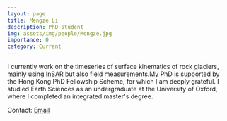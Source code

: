 ```yaml
---
layout: page
title: Mengze Li
description: PhD student
img: assets/img/people/Mengze.jpg
importance: 0
category: Current
---
```

I currently work on the timeseries of surface kinematics of rock glaciers, mainly using InSAR but also field measurements.My PhD is supported by the Hong Kong PhD Fellowship Scheme, for which I am deeply grateful. I studied Earth Sciences as an undergraduate at the University of Oxford, where I completed an integrated master's degree.

Contact: [Email](mailto:mengze.li@link.cuhk.edu.hk)
